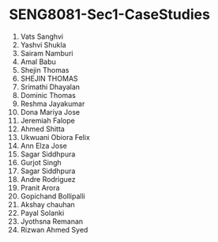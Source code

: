 # SENG8081-Sec1-CaseStudies

1. Vats Sanghvi
2. Yashvi Shukla
3. Sairam Namburi
18. Amal Babu
4. Shejin Thomas
4. SHEJIN THOMAS
5. Srimathi Dhayalan
6. Dominic Thomas
7. Reshma Jayakumar
8. Dona Mariya Jose
9. Jeremiah Falope
10. Ahmed Shitta
11. Ukwuani Obiora Felix
12. Ann Elza Jose
13. Sagar Siddhpura
14. Gurjot Singh
15. Sagar Siddhpura
16. Andre Rodriguez
17. Pranit Arora
18. Gopichand Bollipalli
19. Akshay chauhan
20. Payal Solanki
21. Jyothsna Remanan
22. Rizwan Ahmed Syed

